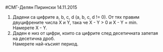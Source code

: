 #СМГ-Делян Пирински 14.11.2015
1. Дадени са цифрите a, b, c, d (a, b, c, d != 0). От тях правим двуцифрените числа X и Y, така че X - Y > 0 и X - Y = min.
<br>   Намерете X - Y.
2. Даден е низ от цифри, които са цифрите след десетичната запетая на десетична дроб.
<br>   Намерете най-късият период.
